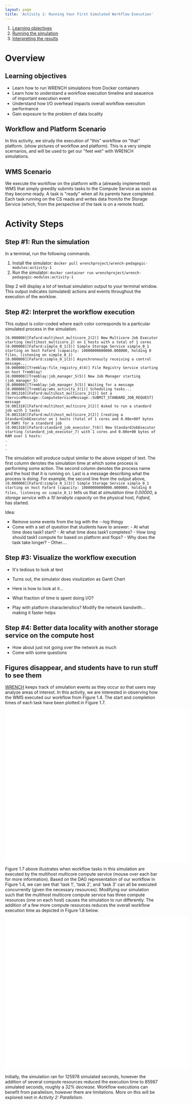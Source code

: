 ```yaml
---
layout: page
title: 'Activity 1: Running Your First Simulated Workflow Execution'
---
```


1. [Learning objectives](#learning-objectives)
2. [Running the simulation](#running-the-simulation)
3. [Interpreting the results](#interpret-the-results)

# Overview

## Learning objectives

  - Learn how to run WRENCH simulations from Docker containers
  - Learn how to understand a workflow execution timeline and seauence of important execution event
  - Understand how I/O overhead impacts overall workflow execution performance
  - Gain exposure to the problem of data locality

## Workflow and Platform Scenario

In this activity, we strudy the execution of "this" workflow on "that" platform.  (show pictures of workflow and platform).  This
is a very simple scernarios, and will be used to get our "feet wet" with WRENCH simulations.

## WMS Scenario

We execute the workflow on the platform with a (alreaedy implemented) WMS that simply greedily submits tasks
to the Compute Service as soon as they become ready. A task is "ready" when all its parents have completed. Each
task running on the CS reads and writes data from/to the Storage Service (which, from the perspective of the task is
on a remote host).

# Activity Steps

## Step #1: Run the simulation

In a terminal, run the following commands.

1. Install the simulator: `docker pull wrenchproject/wrench-pedagogic-modules:activity-1`
2. Run the simulator: `docker container run wrenchproject/wrench-pedagogic-modules:activity-1`

Step 2 will display a lot of textual simulation output to your terminal window. This output indicates
(simulated) actions and events throughout the execution of the worklow.

## Step #2: Interpret the workflow execution

This output is color-coded where
each color corresponds to a particular simulated process in the simulation.

```
[0.000000][Fafard:multihost_multicore_2(2)] New Multicore Job Executor starting (multihost_multicore_2) on 1 hosts with a total of 1 cores
[0.000000][Fafard:simple_0_1(3)] Simple Storage Service simple_0_1 starting on host Fafard (capacity: 10000000000000.000000, holding 0 files, listening on simple_0_1)
[0.000000][Fafard:simple_0_1(3)] Asynchronously receiving a control message...
[0.000000][Tremblay:file_registry_4(4)] File Registry Service starting on host Tremblay!
[0.000000][Tremblay:job_manager_5(5)] New Job Manager starting (job_manager_5)
[0.000000][Tremblay:job_manager_5(5)] Waiting for a message
[0.000000][Tremblay:wms_activity_3(1)] Scheduling tasks...
[0.001310][Fafard:multihost_multicore_2(2)] Got a [ServiceMessage::ComputeServiceMessage::SUBMIT_STANDARD_JOB_REQUEST] message
[0.001310][Fafard:multihost_multicore_2(2)] Asked to run a standard job with 1 tasks
[0.001310][Fafard:multihost_multicore_2(2)] Creating a StandardJobExecutor on 1 hosts (total of 1 cores and 0.00e+00f bytes of RAM) for a standard job
[0.001310][Fafard:standard_job_executor_7(6)] New StandardJobExecutor starting (standard_job_executor_7) with 1 cores and 0.00e+00 bytes of RAM over 1 hosts:
.
.
.
```

The simulation will produce output similar to the above snippet of text. The first column denotes the simulation time at which some process is performing some action.
The second column denotes the process name and the host that it is running on. Last is a message describing what the process is doing. For example, the second line from the output
above, `[0.000000][Fafard:simple_0_1(3)] Simple Storage Service simple_0_1 starting on host Fafard (capacity: 10000000000000.000000, holding 0 files, listening on simple_0_1)` tells us
that at *simulation time 0.00000*, a *storage service* with a *10 terabyte capacity* on the physical host, *Fafard*, has started.


Idea:
  - Remove some events from the log with the --log thingy
  - Come with a set of question that students have to answer:
        - At what time does task1 start?
        - At what time does task1 completes?
        - How long should task1 compute for based on platform and flops?
        - Why does the task take longer?
        - Other....


## Step #3: Visualize the workflow execution

  - It's tedious to look at text
  - Turns out, the simulator does visulization as Gantt Chart
  - Here is how to look at it...

  - What fraction of time is spent doing I/O?
  - Play with platform charactersitics? Modify the network bandwith... making it faster helps

## Step #4: Better data locality with another storage service on the compute host

  - How about just not going over the network as much
  - Come with some questions


## Figures disappear, and students have to run stuff to see them


[WRENCH](http://wrench-project.org/) keeps track of simulation events as they occur so that users may analyze areas of interest. In this activity, we are
interested in observing how the WMS
executed our workflow from Figure 1.4. The start and completion times of each task have been plotted in Figure 1.7.

<style>
#chart1 {
    width: 600px;
    height: 500px;
    background-color: white;
}

.x-axis path .x-axis line {
    shape-rendering: crispEdges;
}

.x-axis text {
    font-family: sans-serif;
}

.caption .figure-header {
    font-size: 20px;
}

.caption .content {
    font-size: 14px;
    fill: #666666;
}

.tooltip-item {
    margin: auto;
}

#tooltip1 {
    position: absolute;
    width: auto;
    padding: 10px;
    background-color: #e8e7e5;
    border-radius: 5px;
    border: 0px solid #000;
    pointer-events: none;
    display: none;
    font-family: sans-serif;
    font-size: 12px;
}
</style>

<script src="{{ site.baseurl }}/public/scripts/d3.min.js"></script>

<div id="chart1" class="figure">
    <div id="tooltip1">
        <p class="tooltip-item" id="task-id"></p>
        <p class="tooltip-item" id="duration"></p>
    </div>
</div>

<script>
var tasks = [
    {'id': 'task0', 'start': 0.00130987, 'end': 33814, 'host': 'Jupiter'},
    {'id': 'task1', 'start': 33814, 'end': 56175, 'host': 'Jupiter'},
    {'id': 'task2', 'start': 56175, 'end': 76053, 'host': 'Jupiter'},
    {'id': 'task3', 'start': 76053, 'end': 96156, 'host': 'Jupiter'},
    {'id': 'task4', 'start': 96156, 'end': 125968, 'host': 'Jupiter'},
];

// Chart params
var chart_height = 400;
var chart_width = 600;
var svg_height = 500;
var padding = 60;


// Create the svg element
var svg = d3.select('#chart1')
    .append('svg')
    .attr('width', chart_width)
    .attr('height', svg_height);

// Create scales
var x_scale = d3.scaleLinear()
    .domain([0, d3.max(tasks, function(d) {
        return d['end'];
    })])
    .range([padding, chart_width - padding]);

/*var y_scale = d3.scaleLinear()
    .domain([0, d3.max(tasks, function(d) {
        return d['host'];
    })])
    .range([chart_height - padding, padding]);*/

var hosts = [];
tasks.forEach(function(task) {
    hosts.push(task['host']);
})

var band_scale = d3.scaleBand()
    .domain(hosts)
    .range([chart_height - padding, padding])
    .padding(0.1);

// Add the data
svg.selectAll('rect')
    .data(tasks)
    .enter()
    .append('rect')
    .attr('x', function(d) {
        return x_scale(d['start']);
    })
    .attr('y', function(d) {
        return band_scale(d['host']);
    })
    .attr('width', function(d) {
        return x_scale(d['end']) - x_scale(d['start']);
    })
    .attr('height', band_scale.bandwidth())
    .attr('fill', '#ffe1bf')
    .attr('stroke', 'grey')
    .attr('stroke-width', 1)
    .on('mouseover', function() {
        d3.select(this)
            .attr('fill', '#ffc268');

        d3.select('#tooltip1')
            .style('display', 'inline');
    })
    .on('mousemove', function(d) {

        d3.select('#tooltip1')
            .style('left', (d3.event.pageX) + 'px')
            .style('top',  (d3.event.pageY - 60) + 'px');

        d3.select('#task-id').text('TaskID: ' + d['id']);
        d3.select('#duration').text('Duration: ' + (d['end'] - d['start']));
    })
    .on('mouseout', function() {
        d3.select('#tooltip1')
            .style('display', 'none');

        d3.select(this)
            .transition()
            .attr('fill', '#ffe1bf');
    });


// Create axis
var x_axis = d3.axisBottom(x_scale);
svg.append('g')
    .attr('class', 'x-axis')
    .attr('transform',
        'translate(0,' + (chart_height - padding) + ')')
    .call(x_axis);

var y_axis = d3.axisLeft(band_scale);
svg.append('g')
    .attr('class', 'y-axis')
    .attr('transform',
        'translate(' + padding + ',0)')
    .call(y_axis);

// Create x-axis label
svg.append('text')
    .attr('transform',
        'translate(' + (chart_width / 2) + ' ,' + (chart_height - 10) + ')')
    .style('text-anchor', 'middle')
    .attr('font-size', 12+'px')
    .text('Time (seconds)');

// Create y-axis label
svg.append('text')
    .attr('transform',
        'rotate(-90)')
    .attr('y', -3)
    .attr('x', 0 - (chart_height / 2))
    .attr('dy', '1em')
    .attr('text-anchor', 'middle')
    .attr('font-size', 12+'px')
    .text('Execution Host');

// Create Caption
svg.append('g')
    .attr('class', 'caption')
    .attr('transform',
        'translate(0,' + (chart_height + 10) + ')')
    .append('text')
    .attr('class', 'figure-header')
    .text('Figure 1.7');

svg.select('.caption')
    .append('text')
    .attr('class', 'content')
    .attr('y', function() {
        return d3.select(this.parentNode).attr('y') + 30;
    })
    .text('The execution of tasks on each host throughout the course of the simulation.');

</script>

Figure 1.7 above illustrates when workflow tasks in this simulation are executed by the multihost multicore compute service (mouse over each bar for more information).
Based on the DAG representation of our workflow in Figure 1.4, we can see that 'task 1', 'task 2', and 'task 3' can all be executed concurrently (given the
necessary resources). Modifying our simulation such that the multihost multicore compute service has three compute resources (one on each host) causes the simulation to run differently. The addition of a few more compute resources reduces the overall workflow execution time as depicted in Figure 1.8 below.  

<style>
#chart2 {
    width: 600px;
    height: 500px;
    background-color: white;
}

#tooltip2 {
    position: absolute;
    width: auto;
    padding: 10px;
    background-color: #e8e7e5;
    border-radius: 5px;
    border: 0px solid #000;
    pointer-events: none;
    display: none;
    font-family: sans-serif;
    font-size: 12px;
}
</style>

<div id="chart2" class="figure">
    <div id="tooltip2">
        <p class="tooltip-item" id="task-id2"></p>
        <p class="tooltip-item" id="duration2"></p>
    </div>
</div>


<script>

tasks = [
    {'id': 'task0', 'start': 0.00130987, 'end': 33814, 'host': 'Fafard'},
    {'id': 'task1', 'start': 33814, 'end': 56175, 'host': 'Fafard'},
    {'id': 'task2', 'start': 33814, 'end': 53692, 'host': 'Jupiter'},
    {'id': 'task3', 'start': 33814, 'end': 53917, 'host': 'Tremblay'},
    {'id': 'task4', 'start': 56175, 'end': 85987, 'host': 'Fafard'},
];

// Chart params
var chart_height = 400;
var chart_width = 600;
var svg_height = 500;
var padding = 60;


// Create the svg element
var svg = d3.select('#chart2')
    .append('svg')
    .attr('width', chart_width)
    .attr('height', svg_height);

// Create scales
var x_scale = d3.scaleLinear()
    .domain([0, d3.max(tasks, function(d) {
        return d['end'];
    })])
    .range([padding, chart_width - padding]);

/*var y_scale = d3.scaleLinear()
    .domain([0, d3.max(tasks, function(d) {
        return d['host'];
    })])
    .range([chart_height - padding, padding]);*/

var hosts = [];
tasks.forEach(function(task) {
    hosts.push(task['host']);
})

var band_scale = d3.scaleBand()
    .domain(hosts)
    .range([chart_height - padding, padding])
    .padding(0.1);

// Add the data
svg.selectAll('rect')
    .data(tasks)
    .enter()
    .append('rect')
    .attr('x', function(d) {
        return x_scale(d['start']);
    })
    .attr('y', function(d) {
        return band_scale(d['host']);
    })
    .attr('width', function(d) {
        return x_scale(d['end']) - x_scale(d['start']);
    })
    .attr('height', band_scale.bandwidth())
    .attr('fill', '#ffe1bf')
    .attr('stroke', 'grey')
    .attr('stroke-width', 1)
    .on('mouseover', function() {
        d3.select(this)
            .attr('fill', '#ffc268');

        d3.select('#tooltip2')
            .style('display', 'inline');
    })
    .on('mousemove', function(d) {

        d3.select('#tooltip2')
            .style('left', (d3.event.pageX) + 'px')
            .style('top',  (d3.event.pageY - 60) + 'px');

        d3.select('#task-id2').text('TaskID: ' + d['id']);
        d3.select('#duration2').text('Duration: ' + (d['end'] - d['start']));
    })
    .on('mouseout', function() {
        d3.select('#tooltip2')
            .style('display', 'none');

        d3.select(this)
            .transition()
            .attr('fill', '#ffe1bf');
    });


// Create axis
var x_axis = d3.axisBottom(x_scale);
svg.append('g')
    .attr('class', 'x-axis')
    .attr('transform',
        'translate(0,' + (chart_height - padding) + ')')
    .call(x_axis);

var y_axis = d3.axisLeft(band_scale);
svg.append('g')
    .attr('class', 'y-axis')
    .attr('transform',
        'translate(' + padding + ',0)')
    .call(y_axis);

// Create x-axis label
svg.append('text')
    .attr('transform',
        'translate(' + (chart_width / 2) + ' ,' + (chart_height - 10) + ')')
    .style('text-anchor', 'middle')
    .attr('font-size', 12+'px')
    .text('Time (seconds)');

// Create y-axis label
svg.append('text')
    .attr('transform',
        'rotate(-90)')
    .attr('y', -3)
    .attr('x', 0 - (chart_height / 2))
    .attr('dy', '1em')
    .attr('text-anchor', 'middle')
    .attr('font-size', 12+'px')
    .text('Execution Host');

// Create Caption
svg.append('g')
    .attr('class', 'caption')
    .attr('transform',
        'translate(0,' + (chart_height + 10) + ')')
    .append('text')
    .attr('class', 'figure-header')
    .text('Figure 1.8');

svg.select('.caption')
    .append('text')
    .attr('class', 'content')
    .attr('y', function() {
        return d3.select(this.parentNode).attr('y') + 30;
    })
    .text('The execution of tasks on each host throughout the course of the simulation.');

</script>

Initially, the simulation ran for 125978 simulated seconds, however the addition of several compute resources reduced
the execution time to 85987 simulated seconds, roughly a *32% decrease*. Workflow executions can benefit from parallelism,
however there are limitations. More on this will be explored next in *Activity 2: Parallelism*.
